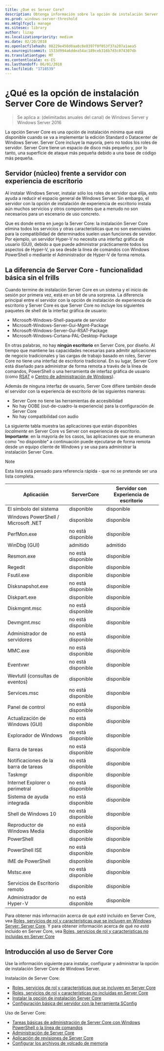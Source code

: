 ```yaml
---
title: ¿Qué es Server Core?
description: Obtenga información sobre la opción de instalación Server Core de Windows Server
ms.prod: windows-server-threshold
ms.mktglfcycl: manage
ms.sitesec: library
author: lizap
ms.localizationpriority: medium
ms.date: 02/20/2018
ms.openlocfilehash: 08229e458d0aa0c8e8397f0f053f37a207a1aea5
ms.sourcegitcommit: 1533d994a6ddea54ac189ceb316b7d3c074307db
ms.translationtype: MT
ms.contentlocale: es-ES
ms.lasthandoff: 06/01/2018
ms.locfileid: "1718539"
---
```

# <a name="what-is-the-server-core-installation-option-in-windows-server"></a>¿Qué es la opción de instalación Server Core de Windows Server?

> Se aplica a: (delimitadas anuales del canal) de Windows Server y Windows Server 2016

La opción Server Core es una opción de instalación mínima que está disponible cuando se va a implementar la edición Standard o Datacenter de Windows Server. Server Core incluye la mayoría, pero no todos los roles de servidor. Server Core tiene un espacio de disco más pequeño y, por lo tanto, una superficie de ataque más pequeña debido a una base de código más pequeña. 

## <a name="server-core-vs-server-with-desktop-experience"></a>Servidor (núcleo) frente a servidor con experiencia de escritorio 
Al instalar Windows Server, instalar sólo los roles de servidor que elija, esto ayuda a reducir el espacio general de Windows Server. Sin embargo, el servidor con la opción de instalación de experiencia de escritorio instala aún muchos servicios y otros componentes que a menudo no son necesarios para un escenario de uso concreto. 

Que es donde entra en juego la Server Core: la instalación Server Core elimina todos los servicios y otras características que no son esenciales para la compatibilidad de determinados suelen usan funciones de servidor. Por ejemplo, un servidor Hyper-V no necesita una interfaz gráfica de usuario (GUI), debido a que puede administrar prácticamente todos los aspectos de Hyper-V, ya sea desde la línea de comandos con Windows PowerShell o mediante el Administrador de Hyper-V de forma remota. 

## <a name="the-server-core-difference---core-capabilities-without-the-frills"></a>La diferencia de Server Core - funcionalidad básica sin el frills
Cuando termine de instalación Server Core en un sistema y el inicio de sesión por primera vez, está en un bit de una sorpresa. La diferencia principal entre el servidor con la opción de instalación de experiencia de escritorio y Server Core es que Server Core no incluye los siguientes paquetes de shell de la interfaz gráfica de usuario:

- Microsoft-Windows-Shell-paquete de servidor
- Microsoft-Windows-Server-Gui-Mgmt-Package
- Microsoft-Windows-Server-Gui-RSAT-Package
- Microsoft-Windows-Cortana-PAL-Desktop-Package

En otras palabras, no hay **ningún escritorio** en Server Core, por diseño. Al tiempo que mantiene las capacidades necesarias para admitir aplicaciones de negocio tradicionales y las cargas de trabajo basado en roles, Server Core no tiene una interfaz de escritorio tradicional. En su lugar, Server Core está diseñado para administrar de forma remota a través de la línea de comandos, PowerShell o una herramienta de interfaz gráfica de usuario (como [RSAT](../../remote/remote-server-administration-tools.md) o [Centro de administración de Windows](../../manage/windows-admin-center/overview.md)).

Además de ninguna interfaz de usuario, Server Core difiere también desde el servidor con la experiencia de escritorio de las siguientes maneras:

- Server Core no tiene las herramientas de accesibilidad
- No hay OOBE (out-de-cuadro-la experiencia) para la configuración de Server Core
- No hay compatibilidad con audio

La siguiente tabla muestra las aplicaciones que están disponibles *localmente* en Server Core vs Server con experiencia de escritorio. **Importante**: en la mayoría de los casos, las aplicaciones que se enumeran como "no disponible" a continuación puede ejecutarse de forma remota desde un equipo cliente de Windows y se usa para administrar la instalación Server Core.

> [!NOTE]
> Esta lista está pensado para referencia rápida - que no se pretende ser una lista completa.


| Aplicación                     | ServerCore     | Servidor con Experiencia de escritorio |
|------------------------------------|-----------------|--------------------------------|
| El símbolo del sistema                     | disponible       | disponible                      |
| Windows PowerShell / Microsoft .NET | disponible       | disponible                      |
| PerfMon.exe                        | no está disponible  | disponible                      |
| WinDbg (GUI)                         | admitido       | admitido                      |
| Resmon.exe                         | no está disponible   | disponible                      |
| Regedit                            | disponible       | disponible                      |
| Fsutil.exe                         | disponible       | disponible                      |
| Disksnapshot.exe                   | no está disponible   | disponible                      |
| Diskpart.exe                       | disponible       | disponible                      |
| Diskmgmt.msc                       | no está disponible   | disponible                      |
| Devmgmt.msc                        | no está disponible   | disponible                      |
| Administrador de servidores                     | no está disponible  | disponible                      |
| MMC.exe                            | no está disponible   | disponible                      |
| Eventvwr                           | no está disponible  | disponible                      |
| Wevtutil (consultas de eventos)           | disponible       | disponible                      |
| Services.msc                       | no está disponible   | disponible                      |
| Panel de control                      | no está disponible   | disponible                      |
| Actualización de Windows (GUI)                 | no está disponible | disponible                      |
| Explorador de Windows                   | no está disponible   | disponible                      |
| Barra de tareas                            | no está disponible   | disponible                      |
| Notificaciones de la barra de tareas              | no está disponible   | disponible                      |
| Taskmgr                            | disponible       | disponible                      |
| Internet Explorer o perimetral          | no está disponible   | disponible                      |
| Sistema de ayuda integrada               | no está disponible   | disponible                      |
| Shell de Windows 10                   | no está disponible   | disponible                      |
| Reproductor de Windows Media               | no está disponible   | disponible                      |
| PowerShell                         | disponible       | disponible                      |
| PowerShell ISE                     | no está disponible   | disponible                      |
| IME de PowerShell                     | disponible       | disponible                      |
| Mstsc.exe                          | no está disponible   | disponible                      |
| Servicios de Escritorio remoto            | disponible       | disponible                      |
| Administrador de Hyper-V                    | no está disponible  | disponible                      |


Para obtener más información acerca de qué *está* incluido en Server Core, vea [Roles, servicios de rol y características que se incluyen en Windows Server: Server Core](server-core-roles-and-services.md). Y para obtener información acerca de qué *no está* incluido en Server Core, vea [Roles, servicios de rol y características no incluidas en Server Core](server-core-removed-roles.md)

## <a name="get-started-using-server-core"></a>Introducción al uso de Server Core
Use la información siguiente para instalar, configurar y administrar la opción de instalación Server Core de Windows Server.

Instalación de Server Core: 
- [Roles, servicios de rol y características que se incluyen en Server Core](server-core-roles-and-services.md)
- [Roles, servicios de rol y características no incluidas en Server Core](server-core-removed-roles.md)
- [Instalar la opción de instalación Server Core](../../get-started/getting-started-with-server-core.md)
- [Configuración básica del servidor con la herramienta SConfig](../../get-started/sconfig-on-ws2016.md)

Uso de Server Core:
- [Tareas básicas de administración de Server Core con Windows PowerShell o la línea de comandos](server-core-administer.md)
- [Administración de Server Core](server-core-manage.md)
- [Aplicación de revisiones de Server Core](server-core-servicing.md)
- [Configurar los archivos de volcado de memoria](server-core-memory-dump.md)